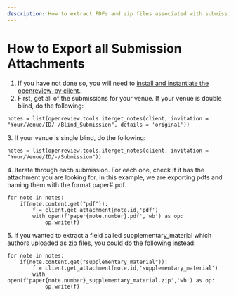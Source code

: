 ```yaml
---
description: How to extract PDFs and zip files associated with submissions.
---
```


# How to Export all Submission Attachments

1. If you have not done so, you will need to [install and instantiate the openreview-py client](../../getting-started/using-the-api/installing-and-instantiating-the-python-client.md).&#x20;
2. First, get all of the submissions for your venue. If your venue is double blind, do the following:&#x20;

```
notes = list(openreview.tools.iterget_notes(client, invitation = "Your/Venue/ID/-/Blind_Submission", details = 'original'))
```

3\. If your venue is single blind, do the following:&#x20;

```
notes = list(openreview.tools.iterget_notes(client, invitation = "Your/Venue/ID/-/Submission"))
```

4\. Iterate through each submission. For each one, check if it has the attachment you are looking for. In this example, we are exporting pdfs and naming them with the format paper#.pdf.

```
for note in notes:
    if(note.content.get("pdf")):
        f = client.get_attachment(note.id,'pdf')
        with open(f'paper{note.number}.pdf','wb') as op: 
            op.write(f)
```

5\. If you wanted to extract a field called supplementary\_material which authors uploaded as zip files, you could do the following instead:&#x20;

```
for note in notes:
    if(note.content.get("supplementary_material")):
        f = client.get_attachment(note.id,'supplementary_material')
        with open(f'paper{note.number}_supplementary_material.zip','wb') as op: 
            op.write(f)
```
